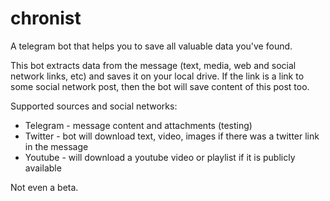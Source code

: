 # chronist

A telegram bot that helps you to save all valuable data you've found.

This bot extracts data from the message (text, media, web and social network links, etc) and saves it on your local drive.
If the link is a link to some social network post, then the bot will save content of this post too.

Supported sources and social networks:

* Telegram - message content and attachments (testing)
* Twitter - bot will download text, video, images if there was a twitter link in the message
* Youtube - will download a youtube video or playlist if it is publicly available

Not even a beta.
